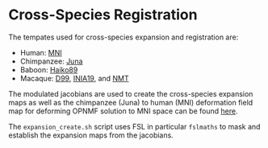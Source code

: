# Cross-Species Registration

The tempates used for cross-species expansion and registration are:

- Human: [MNI](http://www.bic.mni.mcgill.ca/ServicesAtlases/ICBM152NLin2009)
- Chimpanzee: [Juna](http://junachimp.inm7.de/)
- Baboon: [Haiko89](https://www.nitrc.org/projects/haiko89/)
- Macaque: [D99](https://afni.nimh.nih.gov/pub/dist/doc/htmldoc/nonhuman/macaque_tempatl/atlas_d99v2.html), [INIA19](https://www.nitrc.org/projects/inia19/), and [NMT](https://afni.nimh.nih.gov/pub/dist/doc/htmldoc/nonhuman/macaque_tempatl/template_nmtv2.html#download-symmetric-nmt-v2-datasets)

The modulated jacobians are used to create the cross-species expansion maps as well as the chimpanzee (Juna) to human (MNI) deformation field map for deforming OPNMF solution to MNI space can be found [here](https://zenodo.org/records/10141986).

The ```expansion_create.sh``` script uses FSL in particular ```fslmaths``` to mask and establish the expansion maps from the jacobians.
